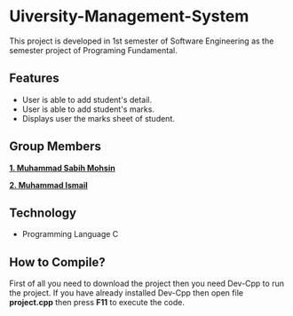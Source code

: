 # Uiversity-Management-System
This project is developed in 1st semester of Software Engineering as the semester project of Programing Fundamental.

## Features
* User is able to add student's detail.
* User is able to add student's marks.
* Displays user the marks sheet of student.


## Group Members

**[1. Muhammad Sabih Mohsin](https://github.com/sabihmohsin)**

**[2. Muhammad Ismail](https://github.com/ismailyaqoob)**

## Technology
* Programming Language C

## How to Compile?

First of all you need to download the project then you need Dev-Cpp to run the project. If you have already installed Dev-Cpp then open file **project.cpp** then press **F11** to execute the code.

